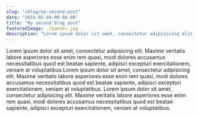 ```yaml
---
slug: "/blog/my-second-post"
date: "2019-05-04-00-00-00"
title: "My second blog post"
featuredImage: ./banner.jpg
description: "Lorem ipsum dolor sit amet, consectetur adipisicing elit. Maxime veritatis labore asperiores esse enim rem quasi, modi dolores accusamus necessitatibus quod est beatae sapiente, adipisci excepturi exercitationem, veniam at voluptatibus."
---
```


Lorem ipsum dolor sit amet, consectetur adipisicing elit. Maxime veritatis labore asperiores esse enim rem quasi, modi dolores accusamus necessitatibus quod est beatae sapiente, adipisci excepturi exercitationem, veniam at voluptatibus.Lorem ipsum dolor sit amet, consectetur adipisicing elit. Maxime veritatis labore asperiores esse enim rem quasi, modi dolores accusamus necessitatibus quod est beatae sapiente, adipisci excepturi exercitationem, veniam at voluptatibus.
Lorem ipsum dolor sit amet, consectetur adipisicing elit. Maxime veritatis labore asperiores esse enim rem quasi, modi dolores accusamus necessitatibus quod est beatae sapiente, adipisci excepturi exercitationem, veniam at voluptatibus.
